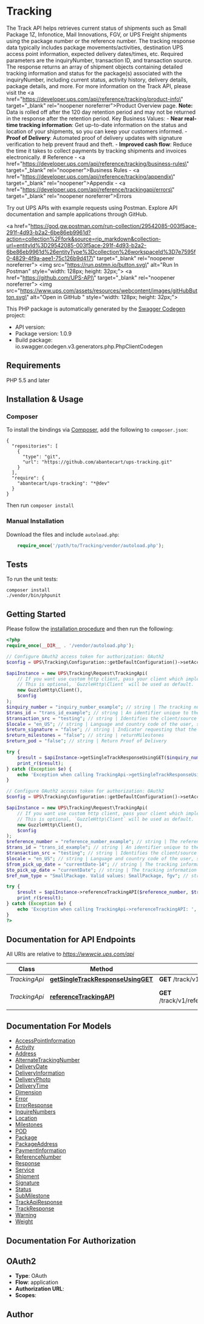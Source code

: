 # Tracking
The Track API helps retrieves current status of shipments such as Small Package 1Z, Infonotice, Mail Innovations, FGV, or UPS Freight shipments using the package number or the reference number. The tracking response data typically includes package movements/activities, destination UPS access point information, expected delivery dates/times, etc. Required parameters are the inquiryNumber, transaction ID, and transaction source.<br />The response returns an array of shipment objects containing detailed tracking information and status for the package(s) associated with the inquiryNumber, including current status, activity history, delivery details, package details, and more. For more information on the Track API, please visit the <a href=\"https://developer.ups.com/api/reference/tracking/product-info\" target=\"_blank\" rel=\"noopener noreferrer\">Product Overview</a> page.  **Note:** Data is rolled off after the 120 day retention period and may not be returned in the response after the retention period.  Key Business Values: - **Near real-time tracking information**: Get up-to-date information on the status and location of your shipments, so you can keep your customers informed. - **Proof of Delivery**: Automated proof of delivery updates with signature verification to help prevent fraud and theft. - **Improved cash flow**: Reduce the time it takes to collect payments by tracking shipments and invoices electronically.  # Reference - <a href=\"https://developer.ups.com/api/reference/tracking/business-rules\" target=\"_blank\" rel=\"noopener\">Business Rules</a> - <a href=\"https://developer.ups.com/api/reference/tracking/appendix\" target=\"_blank\" rel=\"noopener\">Appendix</a> - <a href=\"https://developer.ups.com/api/reference/trackingapi/errors\" target=\"_blank\" rel=\"noopener noreferrer\">Errors</a>  <br/><p>Try out UPS APIs with example requests using Postman. Explore API documentation and sample applications through GitHub.</p>  <a href=\"https://god.gw.postman.com/run-collection/29542085-003f5ace-291f-4d93-b2a2-6be86eb9961d?action=collection%2Ffork&source=rip_markdown&collection-url=entityId%3D29542085-003f5ace-291f-4d93-b2a2-6be86eb9961d%26entityType%3Dcollection%26workspaceId%3D7e7595f0-4829-4f9a-aee1-75c126b9d417\" target=\"_blank\" rel=\"noopener noreferrer\">   <img src=\"https://run.pstmn.io/button.svg\" alt=\"Run In Postman\" style=\"width: 128px; height: 32px;\"></a> <a href=\"https://github.com/UPS-API\" target=\"_blank\" rel=\"noopener noreferrer\">   <img src=\"https://www.ups.com/assets/resources/webcontent/images/gitHubButton.svg\" alt=\"Open in GitHub \" style=\"width: 128px; height: 32px;\"> </a>

This PHP package is automatically generated by the [Swagger Codegen](https://github.com/swagger-api/swagger-codegen) project:

- API version: 
- Package version: 1.0.9
- Build package: io.swagger.codegen.v3.generators.php.PhpClientCodegen

## Requirements

PHP 5.5 and later

## Installation & Usage
### Composer

To install the bindings via [Composer](http://getcomposer.org/), add the following to `composer.json`:

```
{
  "repositories": [
    {
      "type": "git",
      "url": "https://github.com/abantecart/ups-tracking.git"
    }
  ],
  "require": {
    "abantecart/ups-tracking": "*@dev"
  }
}
```

Then run `composer install`

### Manual Installation

Download the files and include `autoload.php`:

```php
    require_once('/path/to/Tracking/vendor/autoload.php');
```

## Tests

To run the unit tests:

```
composer install
./vendor/bin/phpunit
```

## Getting Started

Please follow the [installation procedure](#installation--usage) and then run the following:

```php
<?php
require_once(__DIR__ . '/vendor/autoload.php');

// Configure OAuth2 access token for authorization: OAuth2
$config = UPS\Tracking\Configuration::getDefaultConfiguration()->setAccessToken('YOUR_ACCESS_TOKEN');

$apiInstance = new UPS\Tracking\Request\TrackingApi(
    // If you want use custom http client, pass your client which implements `GuzzleHttp\ClientInterface`.
    // This is optional, `GuzzleHttp\Client` will be used as default.
    new GuzzleHttp\Client(),
    $config
);
$inquiry_number = "inquiry_number_example"; // string | The tracking number for which tracking information is requested. Each inquiry number must be between 7 and 34 characters in length.
$trans_id = "trans_id_example"; // string | An identifier unique to the request.
$transaction_src = "testing"; // string | Identifies the client/source application that is calling
$locale = "en_US"; // string | Language and country code of the user, separated by an underscore. Default value is 'en_US'
$return_signature = "false"; // string | Indicator requesting that the delivery signature image be included as part of the response (by default the image will not be returned). Returns image bytecodes of the signature.
$return_milestones = "false"; // string | returnMilestones
$return_pod = "false"; // string | Return Proof of Delivery

try {
    $result = $apiInstance->getSingleTrackResponseUsingGET($inquiry_number, $trans_id, $transaction_src, $locale, $return_signature, $return_milestones, $return_pod);
    print_r($result);
} catch (Exception $e) {
    echo 'Exception when calling TrackingApi->getSingleTrackResponseUsingGET: ', $e->getMessage(), PHP_EOL;
}

// Configure OAuth2 access token for authorization: OAuth2
$config = UPS\Tracking\Configuration::getDefaultConfiguration()->setAccessToken('YOUR_ACCESS_TOKEN');

$apiInstance = new UPS\Tracking\Request\TrackingApi(
    // If you want use custom http client, pass your client which implements `GuzzleHttp\ClientInterface`.
    // This is optional, `GuzzleHttp\Client` will be used as default.
    new GuzzleHttp\Client(),
    $config
);
$reference_number = "reference_number_example"; // string | The reference number for which tracking information is requested.
$trans_id = "trans_id_example"; // string | An identifier unique to the request.
$transaction_src = "testing"; // string | Identifies the client/source application that is calling
$locale = "en_US"; // string | Language and country code of the user, separated by an underscore. Default value is 'en_US'
$from_pick_up_date = "currentDate-14"; // string | The tracking information for the above reference number will be searched from this date
$to_pick_up_date = "currentDate"; // string | The tracking information for the above reference number will be searched till this date
$ref_num_type = "SmallPackage. Valid values: SmallPackage, fgv"; // string | The Reference number type which will define the tracking information is related to small package or fgv

try {
    $result = $apiInstance->referenceTrackingAPI($reference_number, $trans_id, $transaction_src, $locale, $from_pick_up_date, $to_pick_up_date, $ref_num_type);
    print_r($result);
} catch (Exception $e) {
    echo 'Exception when calling TrackingApi->referenceTrackingAPI: ', $e->getMessage(), PHP_EOL;
}
?>
```

## Documentation for API Endpoints

All URIs are relative to *https://wwwcie.ups.com/api*

Class | Method | HTTP request | Description
------------ | ------------- | ------------- | -------------
*TrackingApi* | [**getSingleTrackResponseUsingGET**](docs/Api/TrackingApi.md#getsingletrackresponseusingget) | **GET** /track/v1/details/{inquiryNumber} | Tracking
*TrackingApi* | [**referenceTrackingAPI**](docs/Api/TrackingApi.md#referencetrackingapi) | **GET** /track/v1/reference/details/{referenceNumber} | Track by Reference Number

## Documentation For Models

 - [AccessPointInformation](docs/Model/AccessPointInformation.md)
 - [Activity](docs/Model/Activity.md)
 - [Address](docs/Model/Address.md)
 - [AlternateTrackingNumber](docs/Model/AlternateTrackingNumber.md)
 - [DeliveryDate](docs/Model/DeliveryDate.md)
 - [DeliveryInformation](docs/Model/DeliveryInformation.md)
 - [DeliveryPhoto](docs/Model/DeliveryPhoto.md)
 - [DeliveryTime](docs/Model/DeliveryTime.md)
 - [Dimension](docs/Model/Dimension.md)
 - [Error](docs/Model/Error.md)
 - [ErrorResponse](docs/Model/ErrorResponse.md)
 - [InquireNumbers](docs/Model/InquireNumbers.md)
 - [Location](docs/Model/Location.md)
 - [Milestones](docs/Model/Milestones.md)
 - [POD](docs/Model/POD.md)
 - [Package](docs/Model/Package.md)
 - [PackageAddress](docs/Model/PackageAddress.md)
 - [PaymentInformation](docs/Model/PaymentInformation.md)
 - [ReferenceNumber](docs/Model/ReferenceNumber.md)
 - [Response](docs/Model/Response.md)
 - [Service](docs/Model/Service.md)
 - [Shipment](docs/Model/Shipment.md)
 - [Signature](docs/Model/Signature.md)
 - [Status](docs/Model/Status.md)
 - [SubMilestone](docs/Model/SubMilestone.md)
 - [TrackApiResponse](docs/Model/TrackApiResponse.md)
 - [TrackResponse](docs/Model/TrackResponse.md)
 - [Warning](docs/Model/Warning.md)
 - [Weight](docs/Model/Weight.md)

## Documentation For Authorization


## OAuth2

- **Type**: OAuth
- **Flow**: application
- **Authorization URL**: 
- **Scopes**: 


## Author



